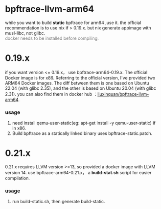 # bpftrace-llvm-arm64
while you want to build **static** bpftrace for arm64 ,use it.
the official recommendation is to use nix if > 0.19.x. but nix generate appimage with musl-libc, not glibc.  
<span style="font-size:14px; color: gray;" >docker needs to be installed before compiling.</span>

# 0.19.x
if you want version <= 0.19.x， use bpftrace-arm64-0.19.x.
The official Docker image is for x86. Referring to the official version, I've provided two ARM64 Docker images. The diff between them is one based on Ubuntu 22.04 (with glibc 2.35), and the other is based on Ubuntu 20.04 (with glibc 2.31). you can also find them in docker hub ：[liuxinquan/bpftrace-llvm-arm64](https://hub.docker.com/repository/docker/liuxinquan/bpftrace-llvm-arm64).
### usage
1. need install qemu-user-static(eg: apt-get install -y qemu-user-static) if in x86.
2. Build bpftrace as a statically linked binary uses bpftrace-static.patch.

# 0.21.x
0.21.x requires LLVM version >=13, so provided a docker image with LLVM version 14.  use bpftrace-arm64-0.21.x， a **build-stat.sh** script for easier compilation. 
### usage
1. run build-static.sh, then generate build-static. 

